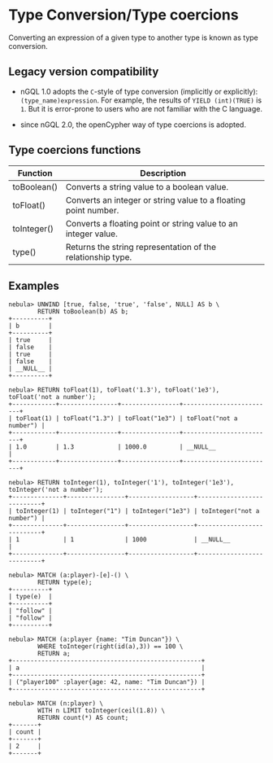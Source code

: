 # Type Conversion/Type coercions

Converting an expression of a given type to another type is known as type conversion.

## Legacy version compatibility

* nGQL 1.0 adopts the `C`-style of type conversion (implicitly or explicitly): `(type_name)expression`. For example, the results of `YIELD (int)(TRUE)` is `1`. But it is error-prone to users who are not familiar with the C language.

* since nGQL 2.0, the openCypher way of type coercions is adopted.

## Type coercions functions

| Function    | Description                                                     |
| -           | -                                                               |
| toBoolean() | Converts a string value to a boolean value.                     |
| toFloat()   | Converts an integer or string value to a floating point number. |
| toInteger() | Converts a floating point or string value to an integer value.  |
| type()      | Returns the string representation of the relationship type.     |

## Examples

```ngql
nebula> UNWIND [true, false, 'true', 'false', NULL] AS b \
        RETURN toBoolean(b) AS b;
+----------+
| b        |
+----------+
| true     |
| false    |
| true     |
| false    |
| __NULL__ |
+----------+

nebula> RETURN toFloat(1), toFloat('1.3'), toFloat('1e3'), toFloat('not a number');
+------------+----------------+----------------+-------------------------+
| toFloat(1) | toFloat("1.3") | toFloat("1e3") | toFloat("not a number") |
+------------+----------------+----------------+-------------------------+
| 1.0        | 1.3            | 1000.0         | __NULL__                |
+------------+----------------+----------------+-------------------------+

nebula> RETURN toInteger(1), toInteger('1'), toInteger('1e3'), toInteger('not a number');
+--------------+----------------+------------------+---------------------------+
| toInteger(1) | toInteger("1") | toInteger("1e3") | toInteger("not a number") |
+--------------+----------------+------------------+---------------------------+
| 1            | 1              | 1000             | __NULL__                  |
+--------------+----------------+------------------+---------------------------+

nebula> MATCH (a:player)-[e]-() \
        RETURN type(e);
+----------+
| type(e)  |
+----------+
| "follow" |
| "follow" |
+----------+

nebula> MATCH (a:player {name: "Tim Duncan"}) \
        WHERE toInteger(right(id(a),3)) == 100 \
        RETURN a;
+----------------------------------------------------+
| a                                                  |
+----------------------------------------------------+
| ("player100" :player{age: 42, name: "Tim Duncan"}) |
+----------------------------------------------------+

nebula> MATCH (n:player) \
        WITH n LIMIT toInteger(ceil(1.8)) \
        RETURN count(*) AS count;
+-------+
| count |
+-------+
| 2     |
+-------+
```

